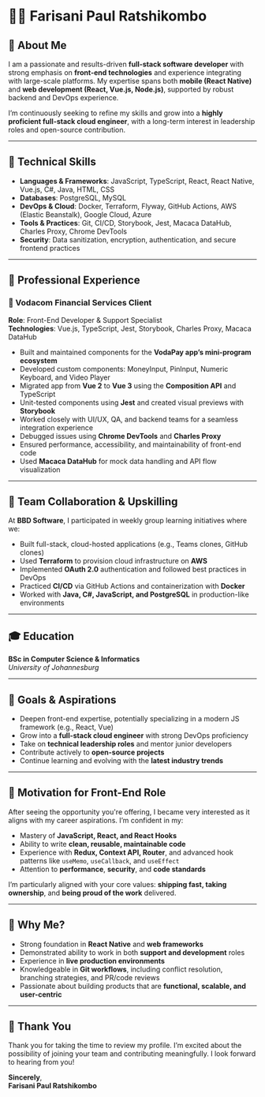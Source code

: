 # 👨‍💻 Farisani Paul Ratshikombo

## 🚀 About Me

I am a passionate and results-driven **full-stack software developer** with strong emphasis on **front-end technologies** and experience integrating with large-scale platforms. My expertise spans both **mobile (React Native)** and **web development (React, Vue.js, Node.js)**, supported by robust backend and DevOps experience.

I’m continuously seeking to refine my skills and grow into a **highly proficient full-stack cloud engineer**, with a long-term interest in leadership roles and open-source contribution.

---

## 🧠 Technical Skills

- **Languages & Frameworks**: JavaScript, TypeScript, React, React Native, Vue.js, C#, Java, HTML, CSS
- **Databases**: PostgreSQL, MySQL
- **DevOps & Cloud**: Docker, Terraform, Flyway, GitHub Actions, AWS (Elastic Beanstalk), Google Cloud, Azure
- **Tools & Practices**: Git, CI/CD, Storybook, Jest, Macaca DataHub, Charles Proxy, Chrome DevTools
- **Security**: Data sanitization, encryption, authentication, and secure frontend practices

---

## 🏢 Professional Experience

### 🔷 Vodacom Financial Services Client

**Role**: Front-End Developer & Support Specialist  
**Technologies**: Vue.js, TypeScript, Jest, Storybook, Charles Proxy, Macaca DataHub

- Built and maintained components for the **VodaPay app’s mini-program ecosystem**
- Developed custom components: MoneyInput, PinInput, Numeric Keyboard, and Video Player
- Migrated app from **Vue 2** to **Vue 3** using the **Composition API** and TypeScript
- Unit-tested components using **Jest** and created visual previews with **Storybook**
- Worked closely with UI/UX, QA, and backend teams for a seamless integration experience
- Debugged issues using **Chrome DevTools** and **Charles Proxy**
- Ensured performance, accessibility, and maintainability of front-end code
- Used **Macaca DataHub** for mock data handling and API flow visualization

---

## 👥 Team Collaboration & Upskilling

At **BBD Software**, I participated in weekly group learning initiatives where we:

- Built full-stack, cloud-hosted applications (e.g., Teams clones, GitHub clones)
- Used **Terraform** to provision cloud infrastructure on **AWS**
- Implemented **OAuth 2.0** authentication and followed best practices in DevOps
- Practiced **CI/CD** via GitHub Actions and containerization with **Docker**
- Worked with **Java, C#, JavaScript, and PostgreSQL** in production-like environments

---

## 🎓 Education

**BSc in Computer Science & Informatics**  
_University of Johannesburg_

---

## 🌱 Goals & Aspirations

- Deepen front-end expertise, potentially specializing in a modern JS framework (e.g., React, Vue)
- Grow into a **full-stack cloud engineer** with strong DevOps proficiency
- Take on **technical leadership roles** and mentor junior developers
- Contribute actively to **open-source projects**
- Continue learning and evolving with the **latest industry trends**

---

## 💬 Motivation for Front-End Role

After seeing the opportunity you're offering, I became very interested as it aligns with my career aspirations. I’m confident in my:

- Mastery of **JavaScript, React, and React Hooks**
- Ability to write **clean, reusable, maintainable code**
- Experience with **Redux, Context API, Router**, and advanced hook patterns like `useMemo`, `useCallback`, and `useEffect`
- Attention to **performance**, **security**, and **code standards**

I’m particularly aligned with your core values: **shipping fast, taking ownership**, and **being proud of the work** delivered.

---

## 🤝 Why Me?

- Strong foundation in **React Native** and **web frameworks**
- Demonstrated ability to work in both **support and development** roles
- Experience in **live production environments**
- Knowledgeable in **Git workflows**, including conflict resolution, branching strategies, and PR/code reviews
- Passionate about building products that are **functional, scalable, and user-centric**

---

## 🙏 Thank You

Thank you for taking the time to review my profile. I’m excited about the possibility of joining your team and contributing meaningfully. I look forward to hearing from you!

**Sincerely**,  
**Farisani Paul Ratshikombo**


